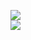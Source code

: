 [![](https://img.shields.io/badge/Made%20With-Github%20Spray-lightgrey.svg?style=for-the-badge&logo=github)](https://github.com/Annihil/github-spray#14277)  
[![](https://i.imgur.com/2DrTn0Z.gif)](https://github.com/Annihil/github-spray)